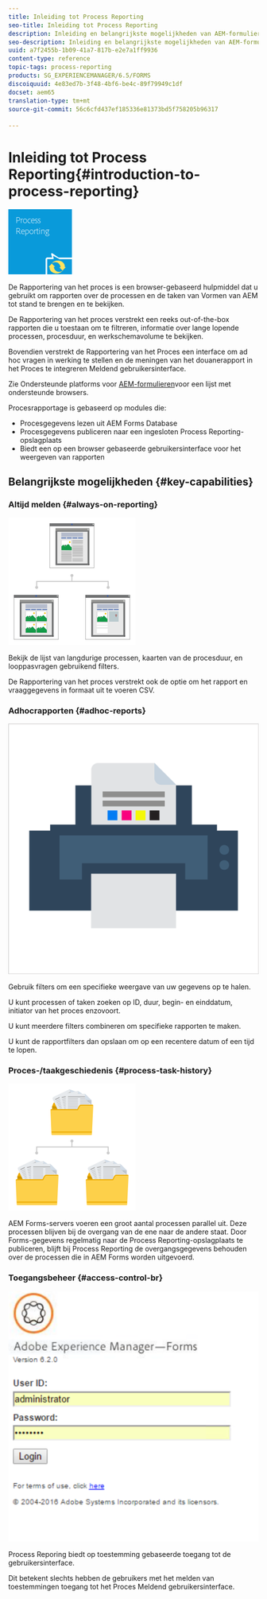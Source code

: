 ```yaml
---
title: Inleiding tot Process Reporting
seo-title: Inleiding tot Process Reporting
description: Inleiding en belangrijkste mogelijkheden van AEM-formulieren bij JEE Process Reporting
seo-description: Inleiding en belangrijkste mogelijkheden van AEM-formulieren bij JEE Process Reporting
uuid: a7f2455b-1b09-41a7-817b-e2e7a1ff9936
content-type: reference
topic-tags: process-reporting
products: SG_EXPERIENCEMANAGER/6.5/FORMS
discoiquuid: 4e83ed7b-3f48-4bf6-be4c-89f79949c1df
docset: aem65
translation-type: tm+mt
source-git-commit: 56c6cfd437ef185336e81373bd5f758205b96317

---
```



# Inleiding tot Process Reporting{#introduction-to-process-reporting}

![procesrapportage](assets/process-reporting.png)

De Rapportering van het proces is een browser-gebaseerd hulpmiddel dat u gebruikt om rapporten over de processen en de taken van Vormen van AEM tot stand te brengen en te bekijken.

De Rapportering van het proces verstrekt een reeks out-of-the-box rapporten die u toestaan om te filtreren, informatie over lange lopende processen, procesduur, en werkschemavolume te bekijken.

Bovendien verstrekt de Rapportering van het Proces een interface om ad hoc vragen in werking te stellen en de meningen van het douanerapport in het Proces te integreren Meldend gebruikersinterface.

Zie Ondersteunde platforms voor [AEM-formulieren](/help/forms/using/aem-forms-jee-supported-platforms.md)voor een lijst met ondersteunde browsers.

Procesrapportage is gebaseerd op modules die:

* Procesgegevens lezen uit AEM Forms Database
* Procesgegevens publiceren naar een ingesloten Process Reporting-opslagplaats
* Biedt een op een browser gebaseerde gebruikersinterface voor het weergeven van rapporten

## Belangrijkste mogelijkheden {#key-capabilities}

### Altijd melden {#always-on-reporting}

![locatiebeheer](assets/site-management.png)

Bekijk de lijst van langdurige processen, kaarten van de procesduur, en looppasvragen gebruikend filters.

De Rapportering van het proces verstrekt ook de optie om het rapport en vraaggegevens in formaat uit te voeren CSV.

### Adhocrapporten {#adhoc-reports}

![afdrukken-&amp;-color](assets/print-&-colour.png)

Gebruik filters om een specifieke weergave van uw gegevens op te halen.

U kunt processen of taken zoeken op ID, duur, begin- en einddatum, initiator van het proces enzovoort.

U kunt meerdere filters combineren om specifieke rapporten te maken.

U kunt de rapportfilters dan opslaan om op een recentere datum of een tijd te lopen.

### Proces-/taakgeschiedenis {#process-task-history}

![bestandsbeheer](assets/file-management.png)

AEM Forms-servers voeren een groot aantal processen parallel uit. Deze processen blijven bij de overgang van de ene naar de andere staat. Door Forms-gegevens regelmatig naar de Process Reporting-opslagplaats te publiceren, blijft bij Process Reporting de overgangsgegevens behouden over de processen die in AEM Forms worden uitgevoerd.

### Toegangsbeheer {#access-control-br}

![naamloos](assets/untitled.png)

Process Reporing biedt op toestemming gebaseerde toegang tot de gebruikersinterface.

Dit betekent slechts hebben de gebruikers met het melden van toestemmingen toegang tot het Proces Meldend gebruikersinterface.
